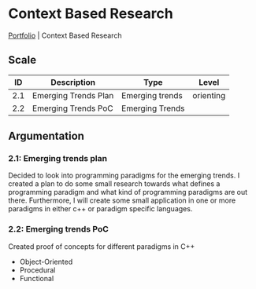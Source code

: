 # Context Based Research

[Portfolio](../info_portfolio.md) | Context Based Research

[Uitleg leeruitkomst]: #

## Scale

| ID | Description | Type | Level |
|---|---|---|---|
| 2.1 | Emerging Trends Plan | Emerging trends | orienting |
| 2.2 | Emerging Trends PoC | Emerging Trends

## Argumentation

### 2.1: Emerging trends plan

Decided to look into programming paradigms for the emerging trends. I created a plan to do some small research towards what defines a programming paradigm and what kind of programming paradigms are out there. Furthermore, I will create some small application in one or more paradigms in either c++ or paradigm specific languages. 

### 2.2: Emerging trends PoC

Created proof of concepts for different paradigms in C++
- Object-Oriented
- Procedural
- Functional
